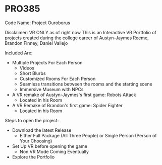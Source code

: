 # PRO385
Code Name: Project Ouroborus

Disclaimer: VR ONLY as of right now
This is an Interactive VR Portfolio of projects created during the college career of Austyn-Jaymes Reeme, Brandon Finney, Daniel Vallejo

Included Are:
   - Multiple Projects For Each Person
       - Videos
       - Short Blurbs
       - Customized Rooms For Each Person
       - Seamless transitions between the rooms and the starting scene
       - Immersive Museum with NPCs
   - A VR remake of Austyn-Jaymes's first game: Robots Attack
       - Located in his Room
   - A VR Remake of Brandon's first game: Spider Fighter
       - Located in his Room
    
Steps to open the project:
  - Download the latest Release
      - Either Full Package (All Three People) or Single Person (Person of Your Choosing)
  - Set Up VR before opening the game
      - Non VR Mode Coming Eventually
  - Explore the Portfolio
